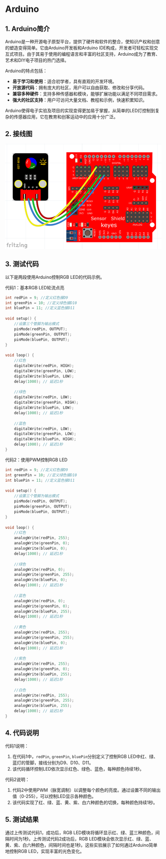 # Arduino


## 1. Arduino简介  

Arduino是一种开源电子原型平台，提供了硬件和软件的整合，使知识产权和创意的塑造变得简单。它由Arduino开发板和Arduino IDE构成，开发者可轻松实现交互式项目。由于其易于使用的编程语言和丰富的社区支持，Arduino成为了教育、艺术和DIY电子项目的热门选择。  

Arduino的特点包括：  
- **易于学习和使用**：适合初学者，具有直观的开发环境。  
- **开放源代码**：拥有庞大的社区，用户可以自由获取、修改和分享代码。  
- **兼容多种硬件**：支持多种传感器和模块，能够扩展功能以满足不同项目需求。  
- **强大的社区支持**：用户可访问大量文档、教程和示例，快速积累知识。  

Arduino使得电子实验及项目的实现变得更加易于掌握，从简单的LED灯控制到复杂的传感器应用，它在教育和创客运动中的应用十分广泛。  

## 2. 接线图  

![接线图](media/7779235ecace300ed503db806d99ed8e.png)  

## 3. 测试代码  

以下是两段使用Arduino控制RGB LED的代码示例。  

代码1：基本RGB LED轮流点亮  

```cpp  
int redPin = 9; //定义红色接D9  
int greenPin = 10; //定义绿色接D10  
int bluePin = 11; //定义蓝色接D11  

void setup() {  
    //设置三个管脚为输出模式  
    pinMode(redPin, OUTPUT);  
    pinMode(greenPin, OUTPUT);  
    pinMode(bluePin, OUTPUT);  
}  

void loop() {  
    //红色  
    digitalWrite(redPin, HIGH);  
    digitalWrite(greenPin, LOW);  
    digitalWrite(bluePin, LOW);  
    delay(1000); // 延迟1秒  

    //绿色  
    digitalWrite(redPin, LOW);  
    digitalWrite(greenPin, HIGH);  
    digitalWrite(bluePin, LOW);  
    delay(1000); // 延迟1秒  

    //蓝色  
    digitalWrite(redPin, LOW);  
    digitalWrite(greenPin, LOW);  
    digitalWrite(bluePin, HIGH);  
    delay(1000); // 延迟1秒  
}  
```  

代码2：使用PWM控制RGB LED  

```cpp  
int redPin = 9; //定义红色接D9  
int greenPin = 10; //定义绿色接D10  
int bluePin = 11; //定义蓝色接D11  

void setup() {  
    //设置三个管脚为输出模式  
    pinMode(redPin, OUTPUT);  
    pinMode(greenPin, OUTPUT);  
    pinMode(bluePin, OUTPUT);  
}  

void loop() {  
    //红色  
    analogWrite(redPin, 255);  
    analogWrite(greenPin, 0);  
    analogWrite(bluePin, 0);  
    delay(1000); // 延迟1秒  

    //绿色  
    analogWrite(redPin, 0);  
    analogWrite(greenPin, 255);  
    analogWrite(bluePin, 0);  
    delay(1000); // 延迟1秒  

    //蓝色  
    analogWrite(redPin, 0);  
    analogWrite(greenPin, 0);  
    analogWrite(bluePin, 255);  
    delay(1000); // 延迟1秒  

    //黄色  
    analogWrite(redPin, 255);  
    analogWrite(greenPin, 255);  
    analogWrite(bluePin, 0);  
    delay(1000); // 延迟1秒  

    //紫色  
    analogWrite(redPin, 255);  
    analogWrite(greenPin, 0);  
    analogWrite(bluePin, 255);  
    delay(1000); // 延迟1秒  

    //白色  
    analogWrite(redPin, 255);  
    analogWrite(greenPin, 255);  
    analogWrite(bluePin, 255);  
    delay(1000); // 延迟1秒  
}  
```  

## 4. 代码说明  

代码1说明：  
1. 在代码1中，`redPin`, `greenPin`, `bluePin`分别定义了控制RGB LED中红、绿、蓝灯的管脚，接线分别为D9、D10、D11。  
2. 该代码循环控制LED依次显示红色、绿色、蓝色，每种颜色持续1秒。  

代码2说明：  
1. 代码2中使用PWM（脉宽调制）以调整每个颜色的亮度。通过设置不同的输出值（0-255），可以控制LED显示各种颜色。  
2. 该代码实现了红、绿、蓝、黄、紫、白六种颜色的切换，每种颜色持续1秒。  

## 5. 测试结果  

通过上传测试代码1，成功后，RGB LED模块将循环显示红、绿、蓝三种颜色，间隔时间为1秒。上传测试代码2成功后，RGB LED模块会依次显示红、绿、蓝、黄、紫、白六种颜色，间隔时间也是1秒。这些实验展示了如何通过Arduino简单地控制RGB LED，实现丰富的光色变化。



